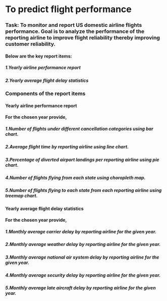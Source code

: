 # To predict flight performance
### Task: To monitor and report US domestic airline flights performance. Goal is to analyze the performance of the reporting airline to improve flight reliability thereby improving customer reliability.
#### Below are the key report items:
##### 1.Yearly airline performance report 
##### 2.Yearly average flight delay statistics

### Components of the report items
#### Yearly airline performance report
#### For the chosen year provide,
##### 1.Number of flights under different cancellation categories using bar chart.
##### 2.Average flight time by reporting airline using line chart.
##### 3.Percentage of diverted airport landings per reporting airline using pie chart.
##### 4.Number of flights flying from each state using choropleth map.
##### 5.Number of flights flying to each state from each reporting airline using treemap chart.

#### Yearly average flight delay statistics
#### For the chosen year provide,
##### 1.Monthly average carrier delay by reporting airline for the given year.
##### 2.Monthly average weather delay by reporting airline for the given year.
##### 3.Monthly average national air system delay by reporting airline for the given year.
##### 4.Monthly average security delay by reporting airline for the given year.
##### 5.Monthly average late aircraft delay by reporting airline for the given year.
